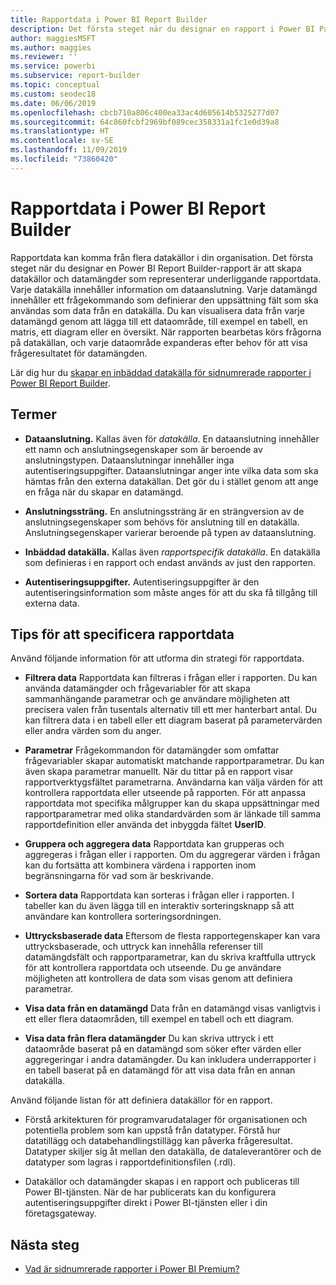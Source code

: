 ```yaml
---
title: Rapportdata i Power BI Report Builder
description: Det första steget när du designar en rapport i Power BI Paginated Report Builder är att skapa datakällor och datamängder som representerar underliggande rapportdata.
author: maggiesMSFT
ms.author: maggies
ms.reviewer: ''
ms.service: powerbi
ms.subservice: report-builder
ms.topic: conceptual
ms.custom: seodec18
ms.date: 06/06/2019
ms.openlocfilehash: cbcb710a806c400ea33ac4d605614b5325277d07
ms.sourcegitcommit: 64c860fcbf2969bf089cec358331a1fc1e0d39a8
ms.translationtype: HT
ms.contentlocale: sv-SE
ms.lasthandoff: 11/09/2019
ms.locfileid: "73860420"
---
```

# <a name="report-data-in-power-bi-report-builder"></a>Rapportdata i Power BI Report Builder

Rapportdata kan komma från flera datakällor i din organisation. Det första steget när du designar en Power BI Report Builder-rapport är att skapa datakällor och datamängder som representerar underliggande rapportdata. Varje datakälla innehåller information om dataanslutning. Varje datamängd innehåller ett frågekommando som definierar den uppsättning fält som ska användas som data från en datakälla. Du kan visualisera data från varje datamängd genom att lägga till ett dataområde, till exempel en tabell, en matris, ett diagram eller en översikt. När rapporten bearbetas körs frågorna på datakällan, och varje dataområde expanderas efter behov för att visa frågeresultatet för datamängden.  

Lär dig hur du [skapar en inbäddad datakälla för sidnumrerade rapporter i Power BI Report Builder](paginated-reports-embedded-data-source.md).


##  <a name="BkMk_ReportDataTerms"></a> Termer  
  
- **Dataanslutning.** Kallas även för *datakälla*. En dataanslutning innehåller ett namn och anslutningsegenskaper som är beroende av anslutningstypen. Dataanslutningar innehåller inga autentiseringsuppgifter. Dataanslutningar anger inte vilka data som ska hämtas från den externa datakällan. Det gör du i stället genom att ange en fråga när du skapar en datamängd.  
  
- **Anslutningssträng.** En anslutningssträng är en strängversion av de anslutningsegenskaper som behövs för anslutning till en datakälla. Anslutningsegenskaper varierar beroende på typen av dataanslutning.  
  
- **Inbäddad datakälla.** Kallas även *rapportspecifik datakälla*. En datakälla som definieras i en rapport och endast används av just den rapporten.  
  
- **Autentiseringsuppgifter.** Autentiseringsuppgifter är den autentiseringsinformation som måste anges för att du ska få tillgång till externa data.  
  
##  <a name="BkMk_ReportDataTips"></a> Tips för att specificera rapportdata

 Använd följande information för att utforma din strategi för rapportdata.  
  
- **Filtrera data** Rapportdata kan filtreras i frågan eller i rapporten. Du kan använda datamängder och frågevariabler för att skapa sammanhängande parametrar och ge användare möjligheten att precisera valen från tusentals alternativ till ett mer hanterbart antal. Du kan filtrera data i en tabell eller ett diagram baserat på parametervärden eller andra värden som du anger.  
  
- **Parametrar** Frågekommandon för datamängder som omfattar frågevariabler skapar automatiskt matchande rapportparametrar. Du kan även skapa parametrar manuellt. När du tittar på en rapport visar rapportverktygsfältet parametrarna. Användarna kan välja värden för att kontrollera rapportdata eller utseende på rapporten. För att anpassa rapportdata mot specifika målgrupper kan du skapa uppsättningar med rapportparametrar med olika standardvärden som är länkade till samma rapportdefinition eller använda det inbyggda fältet **UserID**. 
  
- **Gruppera och aggregera data** Rapportdata kan grupperas och aggregeras i frågan eller i rapporten. Om du aggregerar värden i frågan kan du fortsätta att kombinera värdena i rapporten inom begränsningarna för vad som är beskrivande.  
  
- **Sortera data** Rapportdata kan sorteras i frågan eller i rapporten. I tabeller kan du även lägga till en interaktiv sorteringsknapp så att användare kan kontrollera sorteringsordningen.  
  
- **Uttrycksbaserade data** Eftersom de flesta rapportegenskaper kan vara uttrycksbaserade, och uttryck kan innehålla referenser till datamängdsfält och rapportparametrar, kan du skriva kraftfulla uttryck för att kontrollera rapportdata och utseende. Du ge användare möjligheten att kontrollera de data som visas genom att definiera parametrar.  
  
- **Visa data från en datamängd** Data från en datamängd visas vanligtvis i ett eller flera dataområden, till exempel en tabell och ett diagram.  
  
- **Visa data från flera datamängder** Du kan skriva uttryck i ett dataområde baserat på en datamängd som söker efter värden eller aggregeringar i andra datamängder. Du kan inkludera underrapporter i en tabell baserat på en datamängd för att visa data från en annan datakälla.  
  
 Använd följande listan för att definiera datakällor för en rapport.  
  
- Förstå arkitekturen för programvarudatalager för organisationen och potentiella problem som kan uppstå från datatyper. Förstå hur datatillägg och databehandlingstillägg kan påverka frågeresultat. Datatyper skiljer sig åt mellan den datakälla, de dataleverantörer och de datatyper som lagras i rapportdefinitionsfilen (.rdl).  
  
- Datakällor och datamängder skapas i en rapport och publiceras till Power BI-tjänsten. När de har publicerats kan du konfigurera autentiseringsuppgifter direkt i Power BI-tjänsten eller i din företagsgateway. 

## <a name="next-steps"></a>Nästa steg

- [Vad är sidnumrerade rapporter i Power BI Premium?](paginated-reports-report-builder-power-bi.md)  
